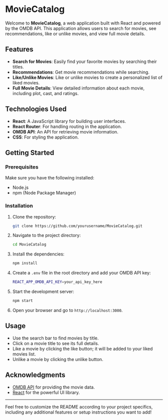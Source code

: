 # MovieCatalog

Welcome to **MovieCatalog**, a web application built with React and powered by the OMDB API. This application allows users to search for movies, see recommendations, like or unlike movies, and view full movie details.

## Features

- **Search for Movies**: Easily find your favorite movies by searching their titles.
- **Recommendations**: Get movie recommendations while searching.
- **Like/Unlike Movies**: Like or unlike movies to create a personalized list of liked movies.
- **Full Movie Details**: View detailed information about each movie, including plot, cast, and ratings.

## Technologies Used

- **React**: A JavaScript library for building user interfaces.
- **React Router**: For handling routing in the application.
- **OMDB API**: An API for retrieving movie information.
- **CSS**: For styling the application.

## Getting Started

### Prerequisites

Make sure you have the following installed:

- Node.js
- npm (Node Package Manager)

### Installation

1. Clone the repository:
   ```bash
   git clone https://github.com/yourusername/MovieCatalog.git
   ```

2. Navigate to the project directory:
   ```bash
   cd MovieCatalog
   ```

3. Install the dependencies:
   ```bash
   npm install
   ```

4. Create a `.env` file in the root directory and add your OMDB API key:
   ```bash
   REACT_APP_OMDB_API_KEY=your_api_key_here
   ```

5. Start the development server:
   ```bash
   npm start
   ```

6. Open your browser and go to `http://localhost:3000`.

## Usage

- Use the search bar to find movies by title.
- Click on a movie title to see its full details.
- Like a movie by clicking the like button; it will be added to your liked movies list.
- Unlike a movie by clicking the unlike button.

## Acknowledgments

- [OMDB API](http://www.omdbapi.com/) for providing the movie data.
- [React](https://reactjs.org/) for the powerful UI library.

---

Feel free to customize the README according to your project specifics, including any additional features or setup instructions you want to add!
